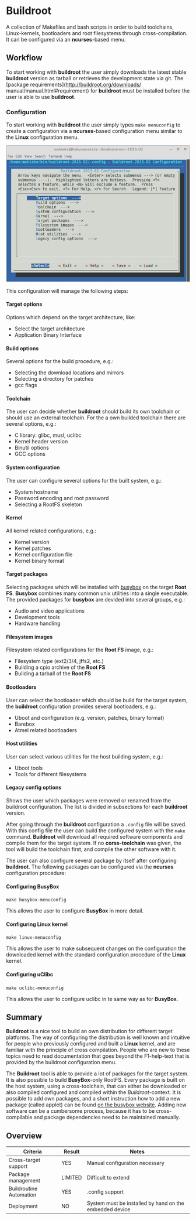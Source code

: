 # Buildroot
A collection of Makefiles and bash scripts in order to build toolchains, Linux-kernels,
bootloaders and root filesystems through cross-compilation. It can be 
configured via an **ncurses**-based menu.

## Workflow
To start working with **buildroot** the user simply downloads the latest
stable **buildroot** version as tarball or retrieves the development state via
git. The [package requirements](http://buildroot.org/downloads/
manual/manual.html#requirement) for **buildroot** must be installed before the user
is able to use **buildroot**.


### Configuration
To start working with **buildroot** the user simply types `make menuconfig` to
create a configuration via a **ncurses**-based configuration menu similar to the
**Linux** configuration menu.

![**Buildroot** configuration via **ncurses**](background/evaluation/comparison/img/buildroot_configuration.png)

This configuration will manage the following steps:

#### Target options
Options which depend on the target architecture, like:

* Select the target architecture
* Application Binary Interface


#### Build options
Several options for the build procedure, e.g.:

* Selecting the download locations and mirrors
* Selecting a directory for patches
* gcc flags


#### Toolchain
The user can decide whether **buildroot** should build its own toolchain or 
should use an external toolchain. For the a own builded toolchain there are
several options, e.g.:

* C library: glibc, musl, uclibc
* Kernel header version
* Binutil options
* GCC options


#### System configuration
The user can configure several options for the built system, e.g.:

* System hostname
* Password encoding and root password
* Selecting a RootFS skeleton


#### Kernel
All kernel related configurations, e.g.:

* Kernel version
* Kernel patches
* Kernel configuration file
* Kernel binary format


#### Target packages
Selecting packages which will be installed with 
[busybox](http://www.busybox.net/) on the target **Root FS**. **Busybox** combines
many common unix utilities into a single executable. The provided packages for 
**busybox** are devided into several groups, e.g.:

* Audio and video applications
* Development tools
* Hardware handling


#### Filesystem images
Filesystem related configurations for the **Root FS** image, e.g.:

* Filesystem type (ext2/3/4, jffs2, etc.)
* Building a cpio archive of the **Root FS**
* Building a tarball of the **Root FS**


#### Bootloaders
User can select the bootloader which should be build for the target system,
the **buildroot** configuration provides several bootloaders, e.g.:

* Uboot and configuration (e.g. version, patches, binary format)
* Barebox
* Atmel related bootloaders


#### Host utilities
User can select various utilities for the host building system, e.g.:

* Uboot tools
* Tools for different filesystems


#### Legacy config options
Shows the user which packages were removed or renamed from the buildroot
configuration. The list is divided in subsections for each **buildroot**
version.


After going through the **buildroot** configuration a `.config` file will be
saved. With this config file the user can build the configured system with the
`make` command. **Buildroot** will download all required software components and
compile them for the target system. If no **corss-toolchain** was given, the tool 
will build the toolchain first, and compile the other software with it.

The user can also configure several package by itself after configuring
**buildroot**. The following packages can be configured via the **ncurses**
configuration procedure:

#### Configuring BusyBox

`make busybox-menuconfig`

This allows the user to configure **BusyBox** in more detail.

#### Configuring Linux kernel

`make linux-menuconfig`

This allows the user to make subsequent changes on the configuration the 
downloaded kernel with the standard configuration procedure of the **Linux**
kernel.

#### Configuring uClibc

`make uclibc-menuconfig`

This allows the user to configure uclibc in te same way as for **BusyBox**.
    

## Summary
**Buildroot** is a nice tool to build an own distribution for different target
platforms. The way of configuring the distribution is well known and intuitive
for people who previously configured and built a **Linux** kernel, and are
familiar with the principle of cross compilation. People who are new to these
topics need to read documentation that goes beyond the F1-help-text that is
provided by the buildroot configuration menu.

The **Buildroot** tool is able to provide a lot of packages for the target
system. It is also possible to build **BusyBox**-only RootFS. Every package is
built on the host system, using a cross-toolchain, that can either be
downloaded or also compiled configured and compiled within the
*Buildroot*-context. It is possible to add own packages, and a short instruction
how to add a new package (called applet) can be found [on the busybox
website](http://www.busybox.net/FAQ.html#adding). Adding new software can be a
cumbersome process, because it has to be cross-compilable and package
dependencies need to be maintained manually.

## Overview
Criteria | Result | Notes
--- | --- | ---
Cross-target support | YES | Manual configuration necessary
Package management | LIMITED | Difficult to extend
Buildroutine Automation | YES | .config support 
Deployment | NO | System must be installed by hand on the embedded device
